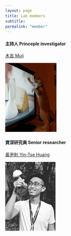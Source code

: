 ```yaml
---
layout: page
title: Lab members
subtitle:
permalink: "member"
---
```

<div class="row">
  <div class="col-md-5">
    <h4>主持人 Princeple investigator</h4>
    <p><a href="/pages/ythuang.md">木吉 Muji</a></p>
    <img src="/assets/img/people/Muji_TV_crop.gif">
  </div>
  <div class="col-md-5">
    <h4>資深研究員 Senior researcher</h4>
    <p><a href="/pages/ythuang.md">黃尹則 Yin-Tse Huang</a></p>
    <img src="/assets/img/people/MeintheField_220px.png">
 </div>
</div>
